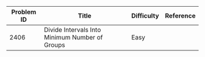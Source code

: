 | Problem ID | Title | Difficulty | Reference
| --- | --- | --- | ---
| 2406 | Divide Intervals Into Minimum Number of Groups | Easy | 
